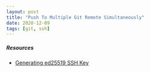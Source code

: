 ```yaml
---
layout: post
title: "Push To Multiple Git Remote Simultaneously"
date: 2020-12-09
tags: [git, ssh]
---
```



##### Resources
- [Generating ed25519 SSH Key](https://robertmarshall.xyz/generating-ed25519-ssh-key)